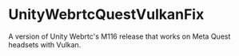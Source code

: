 # UnityWebrtcQuestVulkanFix
A version of Unity Webrtc's M116 release that works on Meta Quest headsets with Vulkan.
